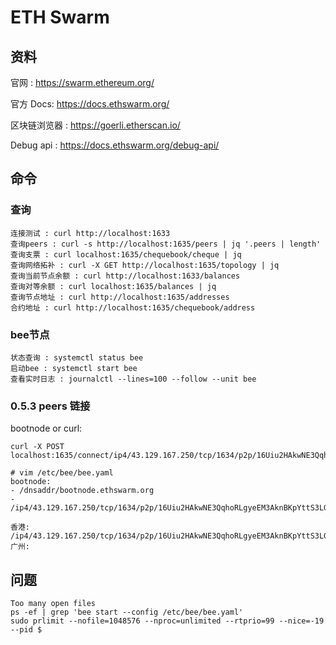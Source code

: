 # ETH Swarm

## 资料
官网 : https://swarm.ethereum.org/

官方 Docs: https://docs.ethswarm.org/

区块链浏览器 : https://goerli.etherscan.io/

Debug api : https://docs.ethswarm.org/debug-api/

## 命令

### 查询
```
连接测试 : curl http://localhost:1633
查询peers : curl -s http://localhost:1635/peers | jq '.peers | length'
查询支票 : curl localhost:1635/chequebook/cheque | jq
查询网络拓补 : curl -X GET http://localhost:1635/topology | jq
查询当前节点余额 : curl http://localhost:1633/balances
查询对等余额 : curl localhost:1635/balances | jq
查询节点地址 : curl http://localhost:1635/addresses
合约地址 : curl http://localhost:1635/chequebook/address

```

### bee节点
```
状态查询 : systemctl status bee
启动bee : systemctl start bee
查看实时日志 : journalctl --lines=100 --follow --unit bee
```
### 0.5.3 peers 链接

bootnode or curl:
```
curl -X POST localhost:1635/connect/ip4/43.129.167.250/tcp/1634/p2p/16Uiu2HAkwNE3QqhoRLgyeEM3AknBKpYttS3LG2rLJJxsRRAVmXJv
```

```
# vim /etc/bee/bee.yaml
bootnode:
- /dnsaddr/bootnode.ethswarm.org
- /ip4/43.129.167.250/tcp/1634/p2p/16Uiu2HAkwNE3QqhoRLgyeEM3AknBKpYttS3LG2rLJJxsRRAVmXJv
```
```
香港:  /ip4/43.129.167.250/tcp/1634/p2p/16Uiu2HAkwNE3QqhoRLgyeEM3AknBKpYttS3LG2rLJJxsRRAVmXJv
广州: 
```

## 问题

```
Too many open files
ps -ef | grep 'bee start --config /etc/bee/bee.yaml'
sudo prlimit --nofile=1048576 --nproc=unlimited --rtprio=99 --nice=-19 --pid $

```
